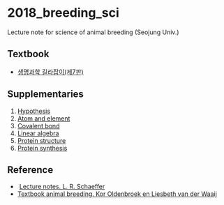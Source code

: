 # 2018_breeding_sci
Lecture note for science of animal breeding (Seojung Univ.)

## Textbook
- [생명과학 길라잡이(제7판)](http://lifescience.co.kr/?bbseGoods=491)

## Supplementaries 
1. [Hypothesis](https://docs.google.com/presentation/d/1ChUfQfLt2Osjb4FExVnoNvA9bDqryx0OETtHufsgCZI/edit?usp=sharing)
2. [Atom and element](https://www.youtube.com/watch?v=azhQOJ4zceg)
3. [Covalent bond](https://www.youtube.com/watch?v=LkAykOv1foc)
4. [Linear algebra](https://www.youtube.com/playlist?list=PLDeFkuzts9JwGtSK6LSnxpdu1rQsUjeN6)  
5. [Protein structure](https://youtu.be/qBRFIMcxZNM)  
6. [Protein synthesis](https://www.youtube.com/watch?v=gG7uCskUOrA)

## Reference
-  [Lecture notes. L. R. Schaeffer](https://ansari.iut.ac.ir/sites/ansari.iut.ac.ir/files//homework_course/animal_breeding_methods.pdf)  
- [Textbook animal breeding. Kor Oldenbroek en Liesbeth van der Waaij](https://www.wur.nl/upload_mm/d/b/b/614bcc19-036f-434e-9d40-609364ab26da_Textbook%20Animal%20Breeding%20and%20Genetics-v17-20151122_1057.pdf)  
